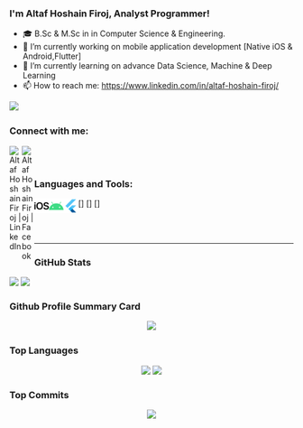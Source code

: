 ### I'm Altaf Hoshain Firoj, Analyst Programmer!
- 🎓 B.Sc & M.Sc in in Computer Science & Engineering.
- 🔭 I’m currently working on mobile application development [Native iOS & Android,Flutter]
- 🌱 I’m currently learning on advance Data Science, Machine & Deep Learning
- 📫 How to reach me: https://www.linkedin.com/in/altaf-hoshain-firoj/

![](https://komarev.com/ghpvc/?username=firojandev&color=brightgreen&style=plastic)

### Connect with me:
[<img align="left" alt="AltafHoshainFiroj | LinkedIn" width="22px" src="https://cdn.jsdelivr.net/npm/simple-icons@v3/icons/linkedin.svg"/>][linkedin]
[<img align="left" alt="AltafHoshainFiroj | Facebook" width="22px" src="https://cdn.jsdelivr.net/npm/simple-icons@3.4.0/icons/facebook.svg"/>][facebook]

<br />
<br />

### Languages and Tools:
[<img align="left" alt="iOS" width="26px" src="https://raw.githubusercontent.com/github/explore/80688e429a7d4ef2fca1e82350fe8e3517d3494d/topics/ios/ios.png"/>]
[<img align="left" alt="Android" width="26px" src="https://raw.githubusercontent.com/github/explore/80688e429a7d4ef2fca1e82350fe8e3517d3494d/topics/android/android.png" />]
[<img align="left" alt="Flutter" width="26px" src="https://raw.githubusercontent.com/github/explore/cebd63002168a05a6a642f309227eefeccd92950/topics/flutter/flutter.png" />]

<br/>
<br/>

---

### GitHub Stats
<p align="left">
	<img width="48%" src="https://github-readme-stats.vercel.app/api?username=firojandev&show_icons=true&theme=github" />
	<img width="48%" src="https://github-readme-streak-stats.herokuapp.com/?user=firojandev&theme=github" />
</p>

### Github Profile Summary Card
<p align="center">
  <img src="https://github-profile-summary-cards.vercel.app/api/cards/profile-details?username=firojandev&theme=github"/>
</p>

### Top Languages
<p align="center">
	<img width="48%" src="https://github-profile-summary-cards.vercel.app/api/cards/repos-per-language?username=firojandev&theme=github" />
	<img width="48%" src="https://github-profile-summary-cards.vercel.app/api/cards/most-commit-language?username=firojandev&theme=github" />
</p>

### Top Commits
<p align="center">
	<img width="48%" src="http://github-profile-summary-cards.vercel.app/api/cards/productive-time?username=firojandev&theme=github&utcOffset=8" />
</p>

<!-- <img align="left" alt="firojandev's language Stats" src="https://github-readme-stats.vercel.app/api/top-langs/?username=firojandev&show_icons=true&hide_border=true" /> -->
[linkedin]: https://linkedin.com/in/altaf-hoshain-firoj
[facebook]: https://facebook.com/eva.firoj
